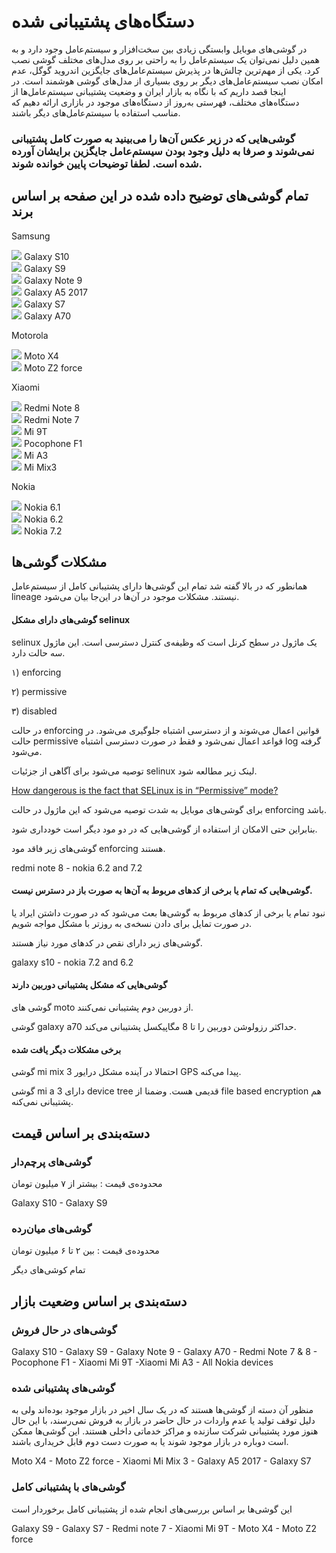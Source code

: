 <link href="../css/supported.css" rel="stylesheet"></link>

# دستگاه‌های پشتیبانی شده
در گوشی‌های موبایل وابستگی زیادی بین سخت‌افزار و سیستم‌عامل وجود دارد و به همین دلیل نمی‌توان یک سیستم‌عامل را به راحتی بر روی مدل‌های مختلف گوشی نصب کرد. یکی از مهم‌ترین چالش‌ها در پذیرش سیستم‌عامل‌های جایگزین اندروید گوگل، عدم امکان نصب سیستم‌عامل‌های دیگر بر روی بسیاری از مدل‌های گوشی هوشمند است. در اینجا قصد داریم که با نگاه به بازار ایران و وضعیت پشتیبانی سیستم‌عامل‌ها از دستگاه‌های مختلف، فهرستی به‌روز از دستگاه‌های موجود در بازاری ارائه دهیم که مناسب استفاده با سیستم‌عامل‌های دیگر باشند.


<h3>گوشی‌هایی که در زیر عکس آن‌ها را می‌بینید به صورت کامل پشتیبانی نمی‌شوند و صرفا به دلیل وجود بودن سیستم‌عامل جایگزین برایشان آورده شده است. لطفا توضیحات پایین خوانده شوند.</h3>


## تمام گوشی‌های توضیح داده شده در این صفحه بر اساس برند

<div class="super-items">

<p id="device-brand">Samsung</p> 

<div class="items">
<img src="../image/s10.jpg"/>
<span title="caption" display="block">Galaxy S10</span>
</div>

<div class="items">
<img src="../image/s9.jpeg"/>
<span title="caption" display="block">Galaxy S9</span>
</div>

<div class="items">
<img src="../image/note9.jpg"/>
<span title="caption" display="block">Galaxy Note 9</span>
</div>

<div class="items">
<img src="../image/a52017.jpeg"/>
<span title="caption" display="block">Galaxy A5 2017</span>
</div>

<div class="items">
<img src="../image/s7.jpg"/>
<span title="caption" display="block">Galaxy S7</span>
</div>

<div class="items">
<img src="../image/a70.jpg"/>
<span title="caption" display="block">Galaxy A70</span>
</div>

<div>
<p id="device-brand">Motorola</p>
</div>

<div class="items">
<img src="../image/motox4.jpg"/>
<span title="caption" display="block">Moto X4</span>
</div>

<div class="items">
<img src="../image/motoz2force.jpg"/>
<span title="caption">Moto Z2 force</span>
</div>

<div>
<p id="device-brand">Xiaomi</p>
</div>

<div class="items">
<img src="../image/redminote8.jpg"/>
<span title="caption">Redmi Note 8</span>
</div>

<div class="items">
<img src="../image/redminote7.jpg"/>
<span title="caption">Redmi Note 7</span>
</div>

<div class="items">
<img src="../image/mi9t.jpg"/>
<span title="caption">Mi 9T</span>
</div>

<div class="items">
<img src="../image/pocof1.jpg"/>
<span title="caption">Pocophone F1</span>
</div>

<div class="items">
<img src="../image/mia3.jpg"/>
<span title="caption">Mi A3</span>
</div>

<div class="items">
<img src="../image/mimix3.jpg"/>
<span title="caption">Mi Mix3</span>
</div>

<div>
<p id="device-brand">Nokia</p>
</div>

<div class="items">
<img src="../image/n6.1.jpg"/>
<span title="caption">Nokia 6.1</span>
</div>

<div class="items">
<img src="../image/n6.2.jpg"/>
<span title="caption">Nokia 6.2</span>
</div>

<div class="items">
<img src="../image/n7.2.jpeg"/>
<span title="caption">Nokia 7.2</span>
</div>

</div>

## مشکلات گوشی‌ها

همانطور که در بالا گفته شد تمام این گوشی‌ها دارای پشتیبانی کامل از سیستم‌عامل lineage نیستند. مشکلات موجود در آن‌ها در این‌جا بیان می‌شود.

<h4>گوشی‌های دارای مشکل selinux</h4>
selinux یک ماژول در سطح کرنل است که وظیفه‌ی کنترل دسترسی است.
این ماژول سه حالت دارد.

۱) enforcing 

۲) permissive 

۳) disabled

در حالت enforcing قوانین اعمال می‌شوند و از دسترسی اشتباه جلوگیری می‌شود.
در حالت permissive قواعد اعمال نمی‌شود و فقط در صورت دسترسی اشتباه log گرفته می‌شود.

توصیه می‌شود برای آگاهی از جزئیات selinux لینک زیر مطالعه شود.

[How dangerous is the fact that SELinux is in “Permissive” mode?](https://android.stackexchange.com/questions/149854/how-dangerous-is-the-fact-that-selinux-is-in-permissive-mode-what-should-i-be)

برای گوشی‌های موبایل به شدت توصیه می‌شود که این ماژول در حالت enforcing باشد.

بنابراین حتی الامکان از استفاده از گوشی‌هایی که در دو مود دیگر است خودداری شود.

گوشی‌های زیر فاقد مود enforcing هستند.


redmi note 8 - nokia 6.2 and 7.2


<h4>گوشی‌‌هایی که تمام یا برخی از کدهای مربوط به آن‌ها به صورت باز در دسترس نیست.</h4>

نبود تمام یا برخی از کدهای مربوط به گوشی‌ها بعث می‌شود که در صورت داشتن ایراد یا در صورت تمایل برای دادن نسخه‌ی به روزتر با مشکل مواجه شویم.

گوشی‌های زیر دارای نقص در کدهای مورد نیاز هستند.

galaxy s10 - nokia 7.2 and 6.2

<h4>گوشی‌هایی که مشکل پشتیبانی دوربین دارند</h4>

گوشی های moto از دوربین دوم پشتیبانی نمی‌کنند.

گوشی galaxy a70 حداکثر رزولوشن دوربین را تا 8 مگاپیکسل پشتیبانی می‌کند.

<h4>برخی مشکلات دیگر یافت شده</h4>

گوشی mi mix 3 احتمالا در آینده مشکل درایور GPS پیدا می‌کنه.

گوشی mi a 3 دارای device tree قدیمی هست. وضمنا از file based encryption هم پشتیبانی نمی‌کنه.

## دسته‌بندی بر اساس قیمت

### گوشی‌های پرچم‌دار
محدوده‌ی قیمت : بیشتر از ۷ میلیون تومان

Galaxy S10 - Galaxy S9

### گوشی‌های میان‌رده
محدوده‌ی قیمت : بین ۲ تا ۶ میلیون تومان

تمام کوشی‌های دیگر


## دسته‌بندی بر اساس وضعیت بازار

### گوشی‌های در حال فروش

Galaxy S10 - Galaxy S9 - Galaxy Note 9 - Galaxy A70 - Redmi Note 7 & 8 - Pocophone F1 - Xiaomi Mi 9T -Xiaomi  Mi A3 - All Nokia devices 

### گوشی‌های پشتیبانی شده
منظور آن دسته از گوشی‌ها هستند که در یک سال اخیر در بازار موجود بوده‌اند ولی به دلیل توقف تولید یا عدم واردات در حال حاضر در بازار به فروش نمی‌رسند، با این حال هنوز مورد پشتیبانی شرکت سازنده و مراکز خدماتی داخلی هستند. این گوشی‌ها ممکن است دوباره در بازار موجود شوند یا به صورت دست دوم قابل خریداری باشند.

Moto X4 - Moto Z2 force - Xiaomi Mi Mix 3 - Galaxy A5 2017 - Galaxy S7


### گوشی‌های با پشتیبانی کامل

این گوشی‌ها بر اساس بررسی‌های انجام شده از پشتیبانی کامل برخوردار است

Galaxy S9 - Galaxy S7 - Redmi note 7 - Xiaomi Mi 9T - Moto X4 - Moto Z2 force